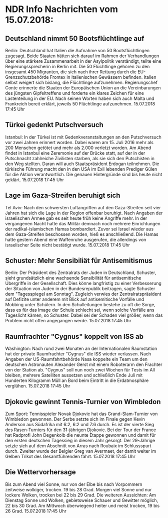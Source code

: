 # NDR Info Nachrichten vom 15.07.2018:


## Deutschland nimmt 50 Bootsflüchtlinge auf
Berlin: 	Deutschland hat Italien die Aufnahme von 50 Bootsflüchtlingen zugesagt. Beide Staaten hätten sich darauf im Rahmen der Verhandlungen über eine stärkere Zusammenarbeit in der Asylpolitik verständigt, teilte eine Regierungssprecherin in Berlin mit. Die 50 Flüchtlinge gehören zu den insgesamt 450 Migranten, die sich nach ihrer Rettung durch die EU-Grenzschutzbehörde Frontex in italienischen Gewässern befinden. Italien selbst weigert sich bislang, die Flüchtlinge aufzunehmen. Regierungschef Conte erinnerte die Staaten der Europäischen Union an die Vereinbarungen des jüngsten Gipfeltreffens und forderte ein klares Zeichen für eine Lastenteilung in der EU. Nach seinen Worten haben sich auch Malta und Frankreich bereit erklärt, jeweils 50 Flüchtlinge aufzunehmen. 15.07.2018 17:45 Uhr 

## Türkei gedenkt Putschversuch
Istanbul: In der Türkei ist mit Gedenkveranstaltungen an den Putschversuch vor zwei Jahren erinnert worden. Dabei waren am 15. Juli 2016 mehr als 200 Menschen getötet und mehr als 2.000 verletzt worden. Am Abend findet in Istanbul eine Zeremonie auf der Brücke statt, auf der in der Putschnacht zahlreiche Zivilisten starben, als sie sich den Putschisten in den Weg stellten. Daran will auch Staatspräsident Erdogan teilnehmen. Die türkische Führung macht den in den USA im Exil lebenden Prediger Gülen für die Aktion verantwortlich. Die genauen Hintergründe sind bis heute nicht geklärt. 15.07.2018 17:45 Uhr 

## Lage im Gaza-Streifen beruhigt sich
Tel Aviv: Nach den schwersten Luftangriffen auf den Gaza-Streifen seit vier Jahren hat sich die Lage in der Region offenbar beruhigt. Nach Angaben der israelischen Armee gab es seit heute früh keine Angriffe mehr. In der vergangenen Nacht hatte das Militär demnach noch mehrere Einrichtungen der radikal-islamischen Hamas bombardiert. Zuvor sei Israel wieder aus dem Gaza-Streifen beschossen worden, hieß es anschließend. Die Hamas hatte gestern Abend eine Waffenruhe ausgerufen, die allerdings von israelischer Seite nicht bestätigt wurde. 15.07.2018 17:45 Uhr 

## Schuster: Mehr Sensibiliät für Antisemitismus
Berlin: Der Präsident des Zentralrats der Juden in Deutschland, Schuster, sieht grundsätzlich eine wachsende Sensibilität für antisemitische Übergriffe in der Gesellschaft. Dies könne langfristig zu einer Verbesserung der Situation von Juden in der Bundesrepublik beitragen, sagte Schuster dem "Tagesspiegel am Sonntag". Zugleich verwies der Zentralratspräsident auf Defizite unter anderem mit Blick auf antisemitische Vorfälle und Mobbing unter Schülern. In den Schulleitungen bestehe zu oft die Sorge, dass es für das Image der Schule schlecht sei, wenn solche Vorfälle ans Tageslicht kämen, so Schuster. Dabei sei der Schaden viel größer, wenn das Problem nicht offen angegangen werde. 15.07.2018 17:45 Uhr 

## Raumfrachter "Cygnus" koppelt von ISS ab
Washington: Nach rund zwei Monaten an der Internationalen Raumstation hat der private Raumfrachter "Cygnus" die ISS wieder verlassen. Nach Angaben der US-Raumfahrtbehörde Nasa koppelte ein Team um den deutschen Astronauten Alexander Gerst mit einem Roboterarm den Frachter von der Station ab. "Cygnus" soll nun noch zwei Wochen für Tests im All bleiben, mehrere Satelliten aussetzen und schließlich Ende Juli mit Hunderten Kilogramm Müll an Bord beim Eintritt in die Erdatmosphäre verglühen. 15.07.2018 17:45 Uhr 

## Djokovic gewinnt Tennis-Turnier von Wimbledon
Zum Sport: Tennisspieler Novak Djokovic hat das Grand-Slam-Turnier von Wimbledon gewonnen. Der Serbe setzte sich im Finale gegen Kevin Anderson aus Südafrika mit 6:2, 6:2 und 7:6 durch. Es ist der vierte Sieg des Rasen-Turniers für den 31-jährigen Djokovic. Bei der Tour der France hat Radprofi John Degenkolb die neunte Etappe gewonnen und damit für den ersten deutschen Tagessieg in diesem Jahr gesorgt. Der 29-Jährige setzte sich auf dem Abschnitt von Arras nach Roubaix im Schlussspurt durch. Zweiter wurde der Belgier Greg van Avermaet, der damit weiter im Gelben Trikot des Gesamtführenden fährt. 15.07.2018 17:45 Uhr 

## Die Wettervorhersage
Bis zum Abend viel Sonne, nur von der Elbe bis nach Vorpommern zeitweise wolkiger, trocken. 19 bis 28 Grad. Morgen viel Sonne und nur lockere Wolken, trocken bei 22 bis 29 Grad. Die weiteren Aussichten: Am Dienstag Sonne und Wolken, gebietsweise Schauer und Gewitter möglich, 22 bis 30 Grad. Am Mittwoch überwiegend heiter und meist trocken, 19 bis 26 Grad. 15.07.2018 17:45 Uhr 
